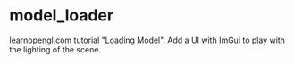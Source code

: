# model_loader

learnopengl.com tutorial "Loading Model". Add a UI with ImGui to play with the lighting of the scene.
